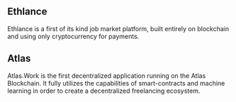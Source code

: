 ## Ethlance
Ethlance is a first of its kind job market platform, built entirely on blockchain and using only cryptocurrency for payments. 

## Atlas
Atlas.Work is the first decentralized application running on the Atlas Blockchain. It fully utilizes the capabilities of smart-contracts and machine learning in order to create a decentralized freelancing ecosystem. 
